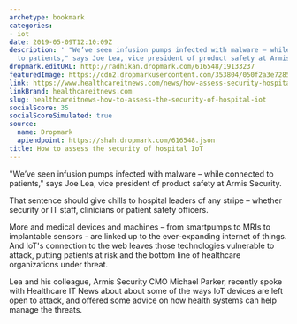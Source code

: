 ```yaml
---
archetype: bookmark
categories:
- iot
date: 2019-05-09T12:10:09Z
description: ' "We’ve seen infusion pumps infected with malware – while connected
  to patients," says Joe Lea, vice president of product safety at Armis Security.'
dropmark.editURL: http://radhikan.dropmark.com/616548/19133237
featuredImage: https://cdn2.dropmarkusercontent.com/353804/050f2a3e72854ae7dee6624780ca98be93ab78655f6b15eca260fc36d6820cfa/thumbnail/InfusionIoT-HITN.png?Expires=1557430062&Signature=lHMPftj6KZjatDvHzO5J6hEKudG8YzKmibJcdDTX87VQGE4rUbQjEccUepYmjveP9dOl44CzE~4dnT1OppNpPYuJr61VkMwLIEte4OU5nQ-GyVcx-3HGLsDko-bGkSnaA2kAZe-2zTxZoRKSQmmHEMRvt-toYPwNAIxHxxPL5lAWbi~UPERIwS8rBp5qiH5UlnOyaaj-Qv7DnlpnvTXKT7YucePRfnzkiQo9Vcf-AEzAbf3xb5Ex7Nb06CuSSz2E~64wAI5oc2jdm5dRVzbcKsL3x5DjnEVzSFFpHQQnV-IxBOyIg2eq7e2AGSNVwfj~j2Ym7WIXSAWHpqwmyiVzig__&Key-Pair-Id=APKAITQYWVEN757ZA4KQ
link: https://www.healthcareitnews.com/news/how-assess-security-hospital-iot
linkBrand: healthcareitnews.com
slug: healthcareitnews-how-to-assess-the-security-of-hospital-iot
socialScore: 35
socialScoreSimulated: true
source:
  name: Dropmark
  apiendpoint: https://shah.dropmark.com/616548.json
title: How to assess the security of hospital IoT
---
```

 "We’ve seen infusion pumps infected with malware – while connected to patients," says Joe Lea, vice president of product safety at Armis Security.

That sentence should give chills to hospital leaders of any stripe – whether security or IT staff, clinicians or patient safety officers.

More and medical devices and machines – from smartpumps to MRIs to implantable sensors - are linked up to the ever-expanding internet of things. And IoT's connection to the web leaves those technologies vulnerable to attack, putting patients at risk and the bottom line of healthcare organizations under threat.

Lea and his colleague, Armis Security CMO Michael Parker, recently spoke with Healthcare IT News about about some of the ways IoT devices are left open to attack, and offered some advice on how health systems can help manage the threats.

